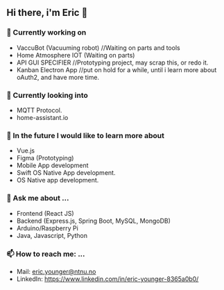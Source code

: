 ## Hi there, i'm Eric 👋

### :hammer: Currently working on
  - VaccuBot (Vacuuming robot) //Waiting on parts and tools
  - Home Atmosphere IOT (Waiting on parts)
  - API GUI SPECIFIER //Prototyping project, may scrap this, or redo it.
  - Kanban Electron App //put on hold for a while, until i learn more about oAuth2, and have more time.
### 🌱 Currently looking into
  - MQTT Protocol.
  - home-assistant.io
### 🔭 In the future I would like to learn more about
  - Vue.js
  - Figma (Prototyping)
  - Mobile App development
  - Swift OS Native App development.
  - OS Native app development.
### 💬 Ask me about ...
  - Frontend (React JS)
  - Backend (Express.js, Spring Boot, MySQL, MongoDB)
  - Arduino/Raspberry Pi
  - Java, Javascript, Python
### 📫 How to reach me: ...
  - Mail: eric.younger@ntnu.no
  - LinkedIn: https://www.linkedin.com/in/eric-younger-8365a0b0/

